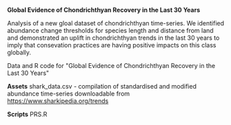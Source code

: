**Global Evidence of Chondrichthyan Recovery in the Last 30 Years**

Analysis of a new gloal dataset of chondrichthyan time-series. We identified abundance change thresholds for species
length and distance from land and demonstrated an uplift in chondrichthyan trends in the last 30 years to imply that 
consevation practices are having positive impacts on this class globally.

Data and R code for "Global Evidence of Chondrichthyan Recovery in the Last 30 Years"


**Assets**
shark_data.csv - compilation of standardised and modified abundance time-series downloadable from https://www.sharkipedia.org/trends

**Scripts**
PRS.R
